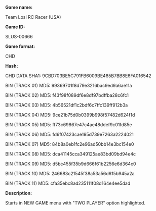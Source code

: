 **Game name:**

Team Losi RC Racer (USA)

**Game ID:**

SLUS-00666

**Game format:**

CHD

**Hash:**

CHD DATA SHA1: 9CBD703BE5C791FB6009BE485B7BB8E6FA016542

BIN (TRACK 01) MD5: 99369701f8d79e3216bac9ed9a6ae11a

BIN (TRACK 02) MD5: f43f98f089df6e8df97bdffba28c6fc1

BIN (TRACK 03) MD5: 4b56521df1c2bdf6c7ffc139ff912b3a

BIN (TRACK 04) MD5: 9ce21b75d0b0399b998f57482d624f1d

BIN (TRACK 05) MD5: ff73c69867e47c4ae48ddef9c01fd85e

BIN (TRACK 06) MD5: fd6f07423cae195d739e7263a2224021

BIN (TRACK 07) MD5: 84b8a0eb1fc2e96ad50bb14e3bc154e0

BIN (TRACK 08) MD5: dca41145cca349125ae83bd09bd94e4c

BIN (TRACK 09) MD5: d5bc455f35b9d666f61b2256e6d364c0

BIN (TRACK 10) MD5: 246683c21545f38a53a56d615b945a2a

BIN (TRACK 11) MD5: cfa35ebc8ad235111f08d164e4ee5dad

**Description:**

Starts in NEW GAME menu with "TWO PLAYER" option highlighted.